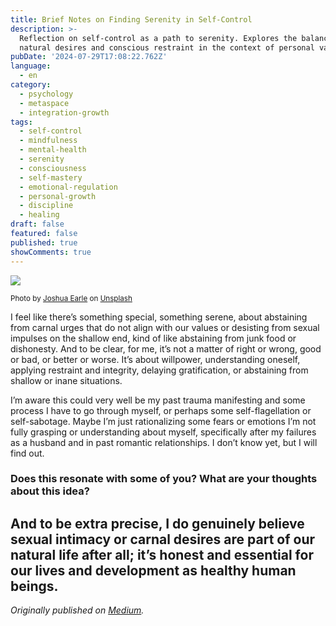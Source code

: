 ```yaml
---
title: Brief Notes on Finding Serenity in Self-Control
description: >-
  Reflection on self-control as a path to serenity. Explores the balance between
  natural desires and conscious restraint in the context of personal values.
pubDate: '2024-07-29T17:08:22.762Z'
language:
  - en
category:
  - psychology
  - metaspace
  - integration-growth
tags:
  - self-control
  - mindfulness
  - mental-health
  - serenity
  - consciousness
  - self-mastery
  - emotional-regulation
  - personal-growth
  - discipline
  - healing
draft: false
featured: false
published: true
showComments: true
---
```


![](https://cdn-images-1.medium.com/max/800/0*C5b_lUwsLZ12xFSD)

<small>Photo by [Joshua Earle](https://unsplash.com/@joshuaearle?utm_source=medium&utm_medium=referral) on [Unsplash](https://unsplash.com?utm_source=medium&utm_medium=referral)</small>

I feel like there’s something special, something serene, about abstaining from carnal urges that do not align with our values or desisting from sexual impulses on the shallow end, kind of like abstaining from junk food or dishonesty. And to be clear, for me, it’s not a matter of right or wrong, good or bad, or better or worse. It’s about willpower, understanding oneself, applying restraint and integrity, delaying gratification, or abstaining from shallow or inane situations.

I’m aware this could very well be my past trauma manifesting and some process I have to go through myself, or perhaps some self-flagellation or self-sabotage. Maybe I’m just rationalizing some fears or emotions I’m not fully grasping or understanding about myself, specifically after my failures as a husband and in past romantic relationships. I don’t know yet, but I will find out.

### Does this resonate with some of you? What are your thoughts about this idea?

And to be extra precise, I do genuinely believe sexual intimacy or carnal desires are part of our natural life after all; it’s honest and essential for our lives and development as healthy human beings.
---

_Originally published on [Medium](https://medium.com/@wizards777/brief-notes-on-finding-serenity-in-self-control-e2e489677baa)._
